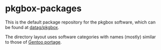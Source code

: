 # pkgbox-packages #

This is the default package repository for the pkgbox software, which can be
found at [datag/pkgbox](https://github.com/datag/pkgbox).

The directory layout uses software categories with names (mostly) similar to
those of [Gentoo portage](http://gentoo-portage.com/).

